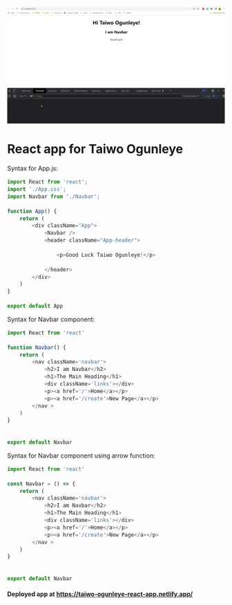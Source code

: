 ![](https://github.com/Hacking-NASSA-with-HTML/react_app_for_Taiwo_Ogunleye/blob/main/ScreenShot007.jpg)

# React app for Taiwo Ogunleye

Syntax for App.js:

```js
import React from 'react';
import './App.css';
import Navbar from './Navbar';

function App() {
    return (
        <div className="App">
            <Navbar />
            <header className="App-header">

                <p>Good Luck Taiwo Ogunleye!</p>

            </header>
        </div>
    )
}

export default App

```

Syntax for Navbar component:

```js
import React from 'react'

function Navbar() {
    return (
        <nav className='navbar'>
            <h2>I am Navbar</h2>
            <h1>The Main Heading</h1>
            <div className='links'></div>
            <p><a href='/'>Home</a></p>
            <p><a href='/create'>New Page</a></p>
        </nav >
    )
}


export default Navbar
```

Syntax for Navbar component using arrow function:

```js
import React from 'react'

const Navbar = () => {
    return (
        <nav className='navbar'>
            <h2>I am Navbar</h2>
            <h1>The Main Heading</h1>
            <div className='links'></div>
            <p><a href='/'>Home</a></p>
            <p><a href='/create'>New Page</a></p>
        </nav >
    )
}


export default Navbar
```

#### Deployed app at https://taiwo-ogunleye-react-app.netlify.app/

